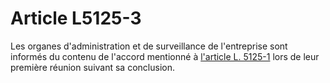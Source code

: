 # Article L5125-3

Les organes d'administration et de surveillance de l'entreprise sont informés du contenu de l'accord mentionné à [l'article L. 5125-1][1] lors de leur première réunion suivant sa conclusion.

 [1]: /affichCodeArticle.do?cidTexte=LEGITEXT000006072050&idArticle=LEGIARTI000027559142&dateTexte=&categorieLien=cid